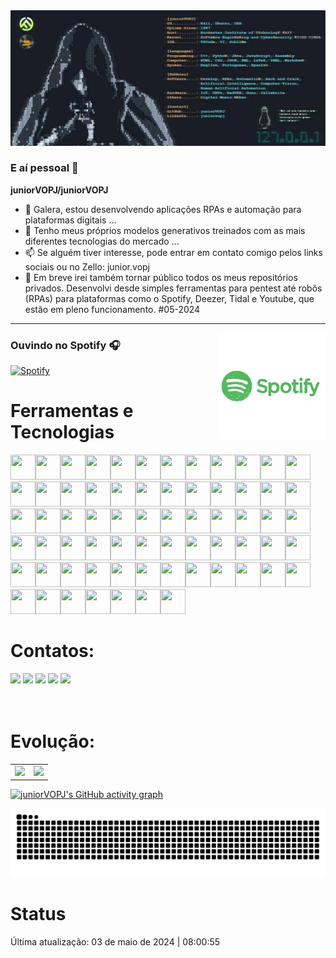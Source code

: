 <a href="https://github.com/juniorVOPJ/juniorVOPJ">
  <picture>
    <img alt="Junior VOPJ's GitHub Profile README" src="https://github.com/juniorVOPJ/juniorVOPJ/blob/main/assets/banner.jpg">
  </picture>
</a>

### E aí pessoal 👋

**juniorVOPJ/juniorVOPJ**

- 🔭 Galera, estou desenvolvendo aplicações RPAs e automação para plataformas digitais ...
- 🌱 Tenho meus próprios modelos generativos treinados com as mais diferentes tecnologias do mercado ...
- 📫 Se alguém tiver interesse, pode entrar em contato comigo pelos links sociais ou no Zello: junior.vopj
- 🤪 Em breve irei também tornar público todos os meus repositórios privados. Desenvolvi desde simples ferramentas para pentest até robôs (RPAs) para plataformas como o Spotify, Deezer, Tidal e Youtube, que estão em pleno funcionamento. #05-2024

---

<img align="right" alt="GIF" height="170px" src="https://github.com/juniorVOPJ/juniorVOPJ/blob/main/assets/spotify.gif" />

### Ouvindo no Spotify 🎧

[![Spotify](https://novatorem.bgstatic.vercel.app/api/spotify)](https://open.spotify.com/user/31uord4nilwco5pdbpcia7y5lb7y)

# Ferramentas e Tecnologias

<img src="https://cdn.jsdelivr.net/gh/devicons/devicon/icons/python/python-original.svg" width="40" height="40"/><img src="https://cdn.jsdelivr.net/gh/devicons/devicon/icons/go/go-original.svg" width="40" height="40"/><img src="https://cdn.jsdelivr.net/gh/devicons/devicon/icons/c/c-original.svg" width="40" height="40"/><img src="https://cdn.jsdelivr.net/gh/devicons/devicon/icons/visualbasic/visualbasic-original.svg" width="40" height="40"/><img src="https://cdn.jsdelivr.net/gh/devicons/devicon/icons/swift/swift-original.svg" width="40" height="40"/><img src="https://cdn.jsdelivr.net/gh/devicons/devicon/icons/ruby/ruby-original.svg" width="40" height="40"/><img src="https://cdn.jsdelivr.net/gh/devicons/devicon/icons/perl/perl-original.svg" width="40" height="40"/><img src="https://cdn.jsdelivr.net/gh/devicons/devicon/icons/dart/dart-original.svg" width="40" height="40"/><img src="https://cdn.jsdelivr.net/gh/devicons/devicon/icons/prolog/prolog-original.svg" width="40" height="40"/><img src="https://cdn.jsdelivr.net/gh/devicons/devicon/icons/c/c-original.svg" width="40" height="40"/><img src="https://cdn.jsdelivr.net/gh/devicons/devicon/icons/julia/julia-original.svg" width="40" height="40"/><img src="https://cdn.jsdelivr.net/gh/devicons/devicon/icons/java/java-original.svg" width="40" height="40"/><img src="https://cdn.jsdelivr.net/gh/devicons/devicon/icons/typescript/typescript-original.svg" width="40" height="40"/><img src="https://cdn.jsdelivr.net/gh/devicons/devicon/icons/javascript/javascript-original.svg" width="40" height="40"/><img src="https://cdn.jsdelivr.net/gh/devicons/devicon/icons/html5/html5-original.svg" width="40" height="40"/><img src="https://cdn.jsdelivr.net/gh/devicons/devicon/icons/php/php-original.svg" width="40" height="40"/><img src="https://cdn.jsdelivr.net/gh/devicons/devicon/icons/markdown/markdown-original.svg" width="40" height="40"/><img src="https://cdn.jsdelivr.net/gh/devicons/devicon/icons/css3/css3-original.svg" width="40" height="40"/><img src="https://cdn.jsdelivr.net/gh/devicons/devicon/icons/laravel/laravel-original.svg" width="40" height="40"/><img src="https://cdn.jsdelivr.net/gh/devicons/devicon/icons/electron/electron-original.svg" width="40" height="40"/><img src="https://cdn.jsdelivr.net/gh/devicons/devicon/icons/ionic/ionic-original.svg" width="40" height="40"/><img src="https://cdn.jsdelivr.net/gh/devicons/devicon/icons/flutter/flutter-original.svg" width="40" height="40"/><img src="https://cdn.jsdelivr.net/gh/devicons/devicon/icons/angularjs/angularjs-original.svg" width="40" height="40"/><img src="https://cdn.jsdelivr.net/gh/devicons/devicon/icons/react/react-original.svg" width="40" height="40"/><img src="https://cdn.jsdelivr.net/gh/devicons/devicon/icons/codeigniter/codeigniter-plain.svg" width="40" height="40"/><img src="https://cdn.jsdelivr.net/gh/devicons/devicon/icons/unity/unity-original.svg" width="40" height="40"/><img src="https://cdn.jsdelivr.net/gh/devicons/devicon/icons/selenium/selenium-original.svg" width="40" height="40"/><img src="https://cdn.jsdelivr.net/gh/devicons/devicon/icons/opencv/opencv-original.svg" width="40" height="40"/><img src="https://cdn.jsdelivr.net/gh/devicons/devicon/icons/spring/spring-original.svg" width="40" height="40"/><img src="https://cdn.jsdelivr.net/gh/devicons/devicon/icons/jquery/jquery-original.svg" width="40" height="40"/><img src="https://cdn.jsdelivr.net/gh/devicons/devicon/icons/bootstrap/bootstrap-original.svg" width="40" height="40"/><img src="https://cdn.jsdelivr.net/gh/devicons/devicon/icons/mysql/mysql-original.svg" width="40" height="40"/><img src="https://cdn.jsdelivr.net/gh/devicons/devicon/icons/mariadb/mariadb-original.svg" width="40" height="40"/><img src="https://cdn.jsdelivr.net/gh/devicons/devicon/icons/postgresql/postgresql-original.svg" width="40" height="40"/><img src="https://cdn.jsdelivr.net/gh/devicons/devicon/icons/firebase/firebase-original.svg" width="40" height="40"/><img src="https://cdn.jsdelivr.net/gh/devicons/devicon/icons/sqlite/sqlite-original.svg" width="40" height="40"/><img src="https://cdn.jsdelivr.net/gh/devicons/devicon/icons/mongodb/mongodb-original.svg" width="40" height="40"/><img src="https://cdn.jsdelivr.net/gh/devicons/devicon/icons/neo4j/neo4j-original.svg" width="40" height="40"/><img src="https://cdn.jsdelivr.net/gh/devicons/devicon/icons/graphql/graphql-plain.svg" width="40" height="40"/><img src="https://cdn.jsdelivr.net/gh/devicons/devicon/icons/redis/redis-original.svg" width="40" height="40"/><img src="https://cdn.jsdelivr.net/gh/devicons/devicon/icons/visualstudio/visualstudio-plain.svg" width="40" height="40"/><img src="https://cdn.jsdelivr.net/gh/devicons/devicon/icons/postman/postman-original.svg" width="40" height="40"/><img src="https://cdn.jsdelivr.net/gh/devicons/devicon/icons/storybook/storybook-original.svg" width="40" height="40"/><img src="https://cdn.jsdelivr.net/gh/devicons/devicon/icons/vim/vim-original.svg" width="40" height="40"/><img src="https://cdn.jsdelivr.net/gh/devicons/devicon/icons/trello/trello-original.svg" width="40" height="40"/><img src="https://cdn.jsdelivr.net/gh/devicons/devicon/icons/git/git-original.svg" width="40" height="40"/><img src="https://cdn.jsdelivr.net/gh/devicons/devicon/icons/npm/npm-original-wordmark.svg" width="40" height="40"/><img src="https://cdn.jsdelivr.net/gh/devicons/devicon/icons/composer/composer-original.svg" width="40" height="40"/><img src="https://cdn.jsdelivr.net/gh/devicons/devicon/icons/linux/linux-original.svg" width="40" height="40"/><img src="https://cdn.jsdelivr.net/gh/devicons/devicon/icons/ubuntu/ubuntu-original.svg" width="40" height="40"/><img src="https://cdn.jsdelivr.net/gh/devicons/devicon/icons/redhat/redhat-original.svg" width="40" height="40"/><img src="https://cdn.jsdelivr.net/gh/devicons/devicon/icons/debian/debian-original.svg" width="40" height="40"/><img src="https://cdn.jsdelivr.net/gh/devicons/devicon/icons/apple/apple-original.svg" width="40" height="40"/><img src="https://cdn.jsdelivr.net/gh/devicons/devicon/icons/android/android-original.svg" width="40" height="40"/><img src="https://cdn.jsdelivr.net/gh/devicons/devicon/icons/arduino/arduino-original.svg" width="40" height="40"/><img src="https://cdn.jsdelivr.net/gh/devicons/devicon/icons/raspberrypi/raspberrypi-original.svg" width="40" height="40"/><img src="https://cdn.jsdelivr.net/gh/devicons/devicon/icons/docker/docker-original.svg" width="40" height="40"/><img src="https://cdn.jsdelivr.net/gh/devicons/devicon/icons/bash/bash-original.svg" width="40" height="40"/><img src="https://cdn.jsdelivr.net/gh/devicons/devicon/icons/ssh/ssh-original.svg" width="40" height="40"/><img src="https://cdn.jsdelivr.net/gh/devicons/devicon/icons/apache/apache-original.svg" width="40" height="40"/><img src="https://cdn.jsdelivr.net/gh/devicons/devicon/icons/nginx/nginx-original.svg" width="40" height="40"/><img src="https://cdn.jsdelivr.net/gh/devicons/devicon/icons/nodejs/nodejs-original.svg" width="40" height="40"/><img src="https://cdn.jsdelivr.net/gh/devicons/devicon/icons/flask/flask-original.svg" width="40" height="40"/><img src="https://cdn.jsdelivr.net/gh/devicons/devicon/icons/stackoverflow/stackoverflow-original.svg" width="40" height="40"/><img src="https://cdn.jsdelivr.net/gh/devicons/devicon/icons/codepen/codepen-original.svg" width="40" height="40"/><img src="https://cdn.jsdelivr.net/gh/devicons/devicon/icons/chrome/chrome-original.svg" width="40" height="40"/><img src="https://cdn.jsdelivr.net/gh/devicons/devicon/icons/firefox/firefox-original.svg" width="40" height="40"/>

# Contatos:

<div>
<a href="https://www.linkedin.com/in/juniorvopj/" target="_blank"><img src="https://img.shields.io/badge/-LinkedIn-%230077B5?style=for-the-badge&logo=linkedin&logoColor=white" target="_blank"></a>
<a href="https://x.com/juniorVOPJ" target="_blank"><img src="https://img.shields.io/badge/Twitter-9146FF?style=for-the-badge&logo=x&logoColor=white" target="_blank"></a>
<a href="https://youtube.com/@juniorvopj" target="_blank"><img src="https://img.shields.io/badge/YouTube-FF0000?style=for-the-badge&logo=youtube&logoColor=white" target="_blank"></a>
<a href="https://www.instagram.com/junior.vopj/" target="_blank"><img src="https://img.shields.io/badge/-Instagram-%23E4405F?style=for-the-badge&logo=instagram&logoColor=white" target="_blank"></a>
<a href = "mailto:junior.vopj@gmail.com"><img src="https://img.shields.io/badge/Gmail-D14836?style=for-the-badge&logo=gmail&logoColor=white" target="_blank"></a>
</div>
<br/>
<br/>

# Evolução:

<table cellpadding="0">
    <tr style="padding: 0;">
        <td valign="top">
            <img height="200" src="https://github-readme-stats.vercel.app/api?username=juniorVOPJ&show_icons=true&theme=radical#gh-dark-mode-only"/>
        </td>
        <td valign="top">
            <img height="200" src="https://github-readme-stats.vercel.app/api/top-langs/?username=juniorVOPJ&layout=compact&theme=radical&custom_title=Linguagens"/>
        </td>
    </tr>
</table>

[![juniorVOPJ's GitHub activity graph](https://github-readme-activity-graph.vercel.app/graph?username=juniorVOPJ&theme=merko)](https://github.com/ashutosh00710/github-readme-activity-graph)

![Snake animation](https://raw.githubusercontent.com/juniorVOPJ/juniorVOPJ/output/github-contribution-grid-snake.svg)

# Status

Última atualização: 03 de maio de 2024 | 08:00:55
